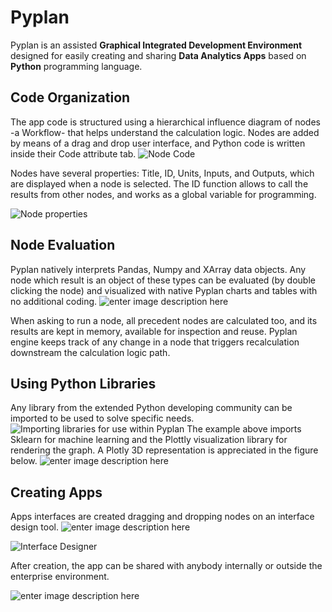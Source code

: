 # **Pyplan**
Pyplan is an assisted  **Graphical Integrated Development Environment** designed for easily creating and sharing **Data Analytics Apps** based on  **Python** programming language.

## **Code Organization**
The app code is structured using a hierarchical influence diagram of nodes -a Workflow- that helps understand the calculation logic. Nodes are added by means of a drag and drop user interface, and Python code is written inside their Code attribute tab. 
![Node Code](http://img.pyplan.org/index_node_code.png)

Nodes have several properties: Title, ID, Units, Inputs, and Outputs, which are displayed when a node is selected. The ID function allows to call the results from other nodes, and works as a global variable for programming.

![Node properties](http://img.pyplan.org/index_node_properties1.png)


## **Node Evaluation**
Pyplan natively interprets Pandas, Numpy and XArray data objects. Any node which result is an object of these types can be evaluated (by double clicking the node) and visualized with native Pyplan charts and tables with no additional coding.
![enter image description here](http://img.pyplan.org/index_node_result1.png)

When asking to run a node, all precedent nodes are calculated too, and its results are kept in memory, available for inspection and reuse. Pyplan engine keeps track of any change in a node that triggers recalculation downstream the calculation logic path.

## **Using Python Libraries**
Any library from the extended Python developing community can be imported to be used to solve specific needs.
![Importing libraries for use within Pyplan](http://img.pyplan.org/index_import_lib.png)
The example above imports Sklearn for machine learning and the Plottly visualization library for rendering the graph. 
A Plotly 3D representation is appreciated in the figure below.
![enter image description here](http://img.pyplan.org/index_plotly_graph.png)

## **Creating Apps**
Apps interfaces are created dragging and dropping nodes on an interface design tool.
![enter image description here](http://img.pyplan.org/index_interface_design.png)

![Interface Designer](http://img.pyplan.org/index_interface_design1.png)

After creation, the app can be shared with anybody internally or outside the enterprise environment.

![enter image description here](http://img.pyplan.org/index_share_app_ext.png)





<!--stackedit_data:
eyJoaXN0b3J5IjpbLTI1ODYxNTA5NCwtMzYzNDU2MjMxLDY2MT
kyOTYyMCwtMTE0MjYzNjU4NywtNTEzODI1MTAzLC0xOTk3NDM1
MDgzLC0yMDM1MzM5OTQyLC02MDcxMTEyOTcsLTE5MDM3OTkwNz
ksLTExNTEwMDQ5ODIsLTE2NDQzNTYxNTcsMTc2ODk1MTQ3LDE5
NTc3MDA1NDQsLTQ3NDcyNDExMSwxMzcwNDczNTEzLDIwMzIyNz
YxMDEsMTEyNDgyMzQ2Niw0MTIwODEyMjAsLTExMzM5OTA1NzAs
NjI4MDYyMTk5XX0=
-->